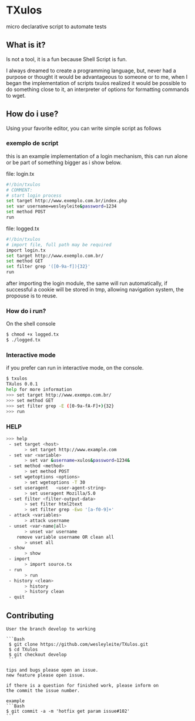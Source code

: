 TXulos
======

micro declarative script to automate tests

## What is it?

Is not a tool, it is a fun because Shell Script is fun.

I always dreamed to create a programming language, but,
never had a purpose or thought it would be advantageous
to someone or to me, when I began the implementation of
scripts txulos realized it would be possible to do
something close to it, an interpreter of options for
formatting commands to wget.

## How do i use?
Using your favorite editor, you can write simple script
as follows

### exemplo de script
  this is an example implementation of a login mechanism,
  this can run alone or be part of something bigger as i show below.

  file: login.tx

  ```Bash
  #!/bin/txulos
  # COMMENT:
  # start login process
  set target http://www.exemplo.com.br/index.php
  set var username=wesleyleite&password=1234
  set method POST
  run
  ```

  file: logged.tx
  ```Bash
  #!/bin/txulos
  # import file, full path may be required
  import login.tx
  set target http://www.exemplo.com.br/
  set method GET
  set filter grep '([0-9a-f]){32}'
  run
  ```
  after importing the login module, the same will run
  automatically, if successful a cookie will be stored
  in tmp, allowing navigation system, the propouse is to
  reuse.

### How do i run?
On the shell console
  ```Bash
  $ chmod +x logged.tx
  $ ./logged.tx
  ```

### Interactive mode
if you prefer can run in interactive mode, on the console.

  ```Bash
  $ txulos
  TXulos 0.0.1
  help for more information
  >>> set target http://www.exempo.com.br/
  >>> set method GET
  >>> set filter grep -E ([0-9a-fA-F]+){32}
  >>> run
  ```

### HELP
  ```Bash
  >>> help
   - set target <host>
         > set target http://www.example.com
   - set var <variable>
         > set var &username=xulos&password=1234&
   - set method <method>
         > set method POST
   - set wgetoptions <options>
         > set wgetoptions -T 30
   - set useragent   <user-agent-string>
         > set useragent Mozilla/5.0
   - set filter <filter-output-data>
         > set filter html2text
         > set filter grep -Ewo '[a-f0-9]+'
   - attack <variables>
         > attack username
   - unset <var-name|all>
         > unset var username
      remove variable username OR clean all
         > unset all
   - show
         > show
   - import
         > import source.tx
   - run
         > run
   - history <clean>
         > history
         > history clean
   - quit
   ```

## Contributing
    User the branch develop to working

    ```Bash
     $ git clone https://github.com/wesleyleite/TXulos.git
     $ cd TXulos
     $ git checkout develop
     ```

    tips and bugs please open an issue.
    new feature please open issue.

    if there is a question for finished work, please inform on
    the commit the issue number.

    example
    ```Bash
    $ git commit -a -m 'hotfix get param issue#102'
    ```
